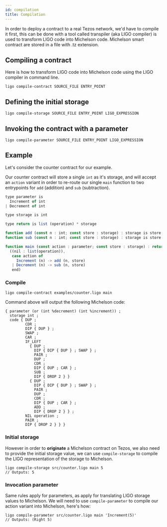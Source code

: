 ```yaml
---
id: compilation
title: Compilation
---
```


In order to deploy a contract to a real Tezos network, 
we'd have to compile it first, 
this can be done with a tool called transpiler (aka LIGO compiler) is used to transform 
LIGO code into Michelson code.
Michelson smart contract are stored in a file with .tz extension.

## Compiling a contract

Here is how to transform LIGO code into Michelson code using the LIGO compiler in command line.

```shell
ligo compile-contract SOURCE_FILE ENTRY_POINT
```

## Defining the initial storage

```shell
ligo compile-storage SOURCE_FILE ENTRY_POINT LIGO_EXPRESSION
```

## Invoking the contract with a parameter

```shell
ligo compile-parameter SOURCE_FILE ENTRY_POINT LIGO_EXPRESSION
```

## Example

Let's consider the counter contract for our example.

Our counter contract will store a single `int` as it's storage, 
and will accept an `action` variant in order to re-route 
our single `main` function to two entrypoints for `add` (addition) and `sub` (subtraction).

```js
type parameter is
  Increment of int
| Decrement of int

type storage is int

type return is list (operation) * storage

function add (const n : int; const store : storage) : storage is store + n
function sub (const n : int; const store : storage) : storage is store - n

function main (const action : parameter; const store : storage) : return is
  ((nil : list(operation)),
   case action of
     Increment (n) -> add (n, store)
   | Decrement (n) -> sub (n, store)
   end)
```

### Compile

```shell
ligo compile-contract examples/counter.ligo main
```

Command above will output the following Michelson code:

```
{ parameter (or (int %decrement) (int %increment)) ;
  storage int ;
  code { DUP ;
         CDR ;
         DIP { DUP } ;
         SWAP ;
         CAR ;
         IF_LEFT
           { DUP ;
             DIP { DIP { DUP } ; SWAP } ;
             PAIR ;
             DUP ;
             CDR ;
             DIP { DUP ; CAR } ;
             SUB ;
             DIP { DROP 2 } }
           { DUP ;
             DIP { DIP { DUP } ; SWAP } ;
             PAIR ;
             DUP ;
             CDR ;
             DIP { DUP ; CAR } ;
             ADD ;
             DIP { DROP 2 } } ;
         NIL operation ;
         PAIR ;
         DIP { DROP 2 } } }

```

### Initial storage

However in order to **originate** a Michelson contract on Tezos, 
we also need to provide the initial storage value, we can use `compile-storage` 
to compile the LIGO representation of the storage to Michelson.

```shell
ligo compile-storage src/counter.ligo main 5
// Outputs: 5
```

### Invocation parameter

Same rules apply for parameters, as apply for translating LIGO storage values to Michelson. 
We will need to use `compile-parameter` to compile our action variant into Michelson, here's how:

```shell
ligo compile-parameter src/counter.ligo main 'Increment(5)'
// Outputs: (Right 5)
```

